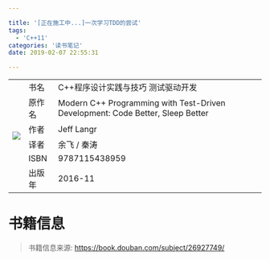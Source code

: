 ```yaml
---

title: '[正在施工中...]一次学习TDD的尝试'
tags:
  - 'C++11'
categories: '读书笔记'
date: 2019-02-07 22:55:31

---
```


<!-- more -->

<html>
<table>
<tr>
    <td rowspan="7">
      <img src='https://img3.doubanio.com/view/subject/l/public/s29193850.jpg'>
    </td>
</tr>
<tr>
    <td>书名</td>
    <td>C++程序设计实践与技巧 测试驱动开发</td>
</tr>
<tr>
    <td>原作名</td>
    <td>Modern C++ Programming with Test-Driven Development: Code Better, Sleep Better</td>
</tr>
<tr>
    <td>作者</td>
    <td>Jeff Langr</td>
</tr>
<tr>
    <td>译者</td>
    <td>余飞 / 秦涛 </td>
</tr>
<tr>
    <td>ISBN</td>
    <td>9787115438959</td>
</tr>
<tr>
    <td>出版年</td>
    <td>2016-11</td>
</tr>
</table>
</html>

# 书籍信息

> 书籍信息来源: https://book.douban.com/subject/26927749/


